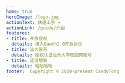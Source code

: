 ```yaml
---
home: true
heroImage: /logo.jpg
actionText: 快速上手 →
actionLink: /guide/介绍
features:
- title: 开放授权
  details: 接入Oauth2.0开放协议
- title: 汕大账号
  details: 授权认证汕头大学校园网账号
- title: 还没想到
  details: 哈哈哈哈
footer:  Copyright © 2019-present CandyTong
---
```

